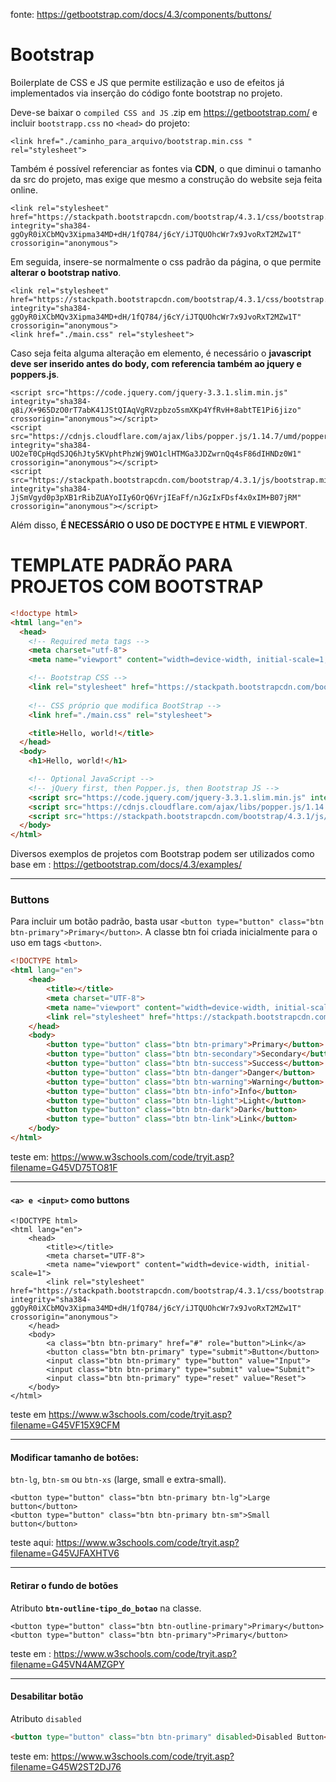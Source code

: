 fonte: https://getbootstrap.com/docs/4.3/components/buttons/

# Bootstrap
Boilerplate de CSS e JS que permite estilização e uso de efeitos já implementados via inserção do código fonte bootstrap no projeto. 

Deve-se baixar o ```compiled CSS and JS``` .zip em https://getbootstrap.com/ e incluir ```bootstrapp.css``` no ```<head>``` do
projeto:  

```<link href="./caminho_para_arquivo/bootstrap.min.css " rel="stylesheet"> ```

Também é possível referenciar as fontes via **CDN**, o que diminui o tamanho da src do projeto, mas exige que mesmo a construção 
do website seja feita online. 

```
<link rel="stylesheet" href="https://stackpath.bootstrapcdn.com/bootstrap/4.3.1/css/bootstrap.min.css" integrity="sha384-ggOyR0iXCbMQv3Xipma34MD+dH/1fQ784/j6cY/iJTQUOhcWr7x9JvoRxT2MZw1T" crossorigin="anonymous">
```
 Em seguida, insere-se normalmente o css padrão da página, o que permite **alterar o bootstrap nativo**.
 
 ```
<link rel="stylesheet" href="https://stackpath.bootstrapcdn.com/bootstrap/4.3.1/css/bootstrap.min.css" integrity="sha384-ggOyR0iXCbMQv3Xipma34MD+dH/1fQ784/j6cY/iJTQUOhcWr7x9JvoRxT2MZw1T" crossorigin="anonymous">
<link href="./main.css" rel="stylesheet">
```

Caso seja feita alguma alteração em elemento, é necessário 
o **javascript deve ser inserido antes do body, com referencia também ao jquery e poppers.js**.
```
<script src="https://code.jquery.com/jquery-3.3.1.slim.min.js" integrity="sha384-q8i/X+965DzO0rT7abK41JStQIAqVgRVzpbzo5smXKp4YfRvH+8abtTE1Pi6jizo" crossorigin="anonymous"></script>
<script src="https://cdnjs.cloudflare.com/ajax/libs/popper.js/1.14.7/umd/popper.min.js" integrity="sha384-UO2eT0CpHqdSJQ6hJty5KVphtPhzWj9WO1clHTMGa3JDZwrnQq4sF86dIHNDz0W1" crossorigin="anonymous"></script>
<script src="https://stackpath.bootstrapcdn.com/bootstrap/4.3.1/js/bootstrap.min.js" integrity="sha384-JjSmVgyd0p3pXB1rRibZUAYoIIy6OrQ6VrjIEaFf/nJGzIxFDsf4x0xIM+B07jRM" crossorigin="anonymous"></script>
```
Além disso, **É NECESSÁRIO O USO DE DOCTYPE E HTML E VIEWPORT**. 


# TEMPLATE PADRÃO PARA PROJETOS COM BOOTSTRAP
```html
<!doctype html>
<html lang="en">
  <head>
    <!-- Required meta tags -->
    <meta charset="utf-8">
    <meta name="viewport" content="width=device-width, initial-scale=1, shrink-to-fit=no">

    <!-- Bootstrap CSS -->
    <link rel="stylesheet" href="https://stackpath.bootstrapcdn.com/bootstrap/4.3.1/css/bootstrap.min.css" integrity="sha384-ggOyR0iXCbMQv3Xipma34MD+dH/1fQ784/j6cY/iJTQUOhcWr7x9JvoRxT2MZw1T" crossorigin="anonymous">
    
    <!-- CSS próprio que modifica BootStrap -->
    <link href="./main.css" rel="stylesheet">

    <title>Hello, world!</title>
  </head>
  <body>
    <h1>Hello, world!</h1>

    <!-- Optional JavaScript -->
    <!-- jQuery first, then Popper.js, then Bootstrap JS -->
    <script src="https://code.jquery.com/jquery-3.3.1.slim.min.js" integrity="sha384-q8i/X+965DzO0rT7abK41JStQIAqVgRVzpbzo5smXKp4YfRvH+8abtTE1Pi6jizo" crossorigin="anonymous"></script>
    <script src="https://cdnjs.cloudflare.com/ajax/libs/popper.js/1.14.7/umd/popper.min.js" integrity="sha384-UO2eT0CpHqdSJQ6hJty5KVphtPhzWj9WO1clHTMGa3JDZwrnQq4sF86dIHNDz0W1" crossorigin="anonymous"></script>
    <script src="https://stackpath.bootstrapcdn.com/bootstrap/4.3.1/js/bootstrap.min.js" integrity="sha384-JjSmVgyd0p3pXB1rRibZUAYoIIy6OrQ6VrjIEaFf/nJGzIxFDsf4x0xIM+B07jRM" crossorigin="anonymous"></script>
  </body>
</html>
```

Diversos exemplos de projetos com Bootstrap podem ser utilizados como base em : https://getbootstrap.com/docs/4.3/examples/
___________________________________________
### Buttons
Para incluir um botão padrão, basta usar  ```<button type="button" class="btn btn-primary">Primary</button>```. A classe btn
foi criada inicialmente para o uso em tags ```<button>```.

```html
<!DOCTYPE html>
<html lang="en">
    <head>
        <title></title>
        <meta charset="UTF-8">
        <meta name="viewport" content="width=device-width, initial-scale=1">
        <link rel="stylesheet" href="https://stackpath.bootstrapcdn.com/bootstrap/4.3.1/css/bootstrap.min.css" integrity="sha384-ggOyR0iXCbMQv3Xipma34MD+dH/1fQ784/j6cY/iJTQUOhcWr7x9JvoRxT2MZw1T" crossorigin="anonymous">
    </head>
    <body>
        <button type="button" class="btn btn-primary">Primary</button>
        <button type="button" class="btn btn-secondary">Secondary</button>
        <button type="button" class="btn btn-success">Success</button>
        <button type="button" class="btn btn-danger">Danger</button>
        <button type="button" class="btn btn-warning">Warning</button>
        <button type="button" class="btn btn-info">Info</button>
        <button type="button" class="btn btn-light">Light</button>
        <button type="button" class="btn btn-dark">Dark</button>
        <button type="button" class="btn btn-link">Link</button>
    </body>
</html>
```

teste em: https://www.w3schools.com/code/tryit.asp?filename=G45VD75TO81F
________________________________________________________________________________________
#### ```<a> e <input>``` como buttons
```
<!DOCTYPE html>
<html lang="en">
    <head>
        <title></title>
        <meta charset="UTF-8">
        <meta name="viewport" content="width=device-width, initial-scale=1">
        <link rel="stylesheet" href="https://stackpath.bootstrapcdn.com/bootstrap/4.3.1/css/bootstrap.min.css" integrity="sha384-ggOyR0iXCbMQv3Xipma34MD+dH/1fQ784/j6cY/iJTQUOhcWr7x9JvoRxT2MZw1T" crossorigin="anonymous">
    </head>
    <body>
        <a class="btn btn-primary" href="#" role="button">Link</a>
        <button class="btn btn-primary" type="submit">Button</button>
        <input class="btn btn-primary" type="button" value="Input">
        <input class="btn btn-primary" type="submit" value="Submit">
        <input class="btn btn-primary" type="reset" value="Reset">
    </body>
</html>
```

teste em https://www.w3schools.com/code/tryit.asp?filename=G45VF15X9CFM
________________________________________________________________________________________________
#### Modificar tamanho de botões: 
```btn-lg```, ```btn-sm``` ou ```btn-xs``` (large, small e extra-small).

```
<button type="button" class="btn btn-primary btn-lg">Large button</button>
<button type="button" class="btn btn-primary btn-sm">Small button</button>
``` 

teste aqui: https://www.w3schools.com/code/tryit.asp?filename=G45VJFAXHTV6

_______________________________________________________________________________________
#### Retirar o fundo de botões
Atributo **```btn-outline-tipo_do_botao```** na classe.

```
<button type="button" class="btn btn-outline-primary">Primary</button>
<button type="button" class="btn btn-primary">Primary</button>

```

teste em : https://www.w3schools.com/code/tryit.asp?filename=G45VN4AMZGPY
_______________________________________________________________________________________
#### Desabilitar botão 
Atributo ```disabled```

```html
<button type="button" class="btn btn-primary" disabled>Disabled Button</button>
```

teste em: https://www.w3schools.com/code/tryit.asp?filename=G45W2ST2DJ76

